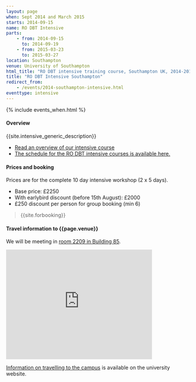 ```yaml
---
layout: page
when: Sept 2014 and March 2015
starts: 2014-09-15
name: RO DBT Intensive
parts:
    - from: 2014-09-15
      to: 2014-09-19
    - from: 2015-03-23
      to: 2015-03-27
location: Southampton
venue: University of Southampton
html_title: "RO DBT intensive training course, Southampton UK, 2014-2015"
title: "RO DBT Intensive Southampton"
redirect_from:
    - /events/2014-southampton-intensive.html
eventtype: intensive
---
```



{% include events_when.html %}


#### Overview

{{site.intensive_generic_description}}

- [Read an overview of our intensive course](/training/intensive.html)
- [The schedule for the RO DBT intensive courses is available here.](/training/intensive/timetable.html)


#### Prices and booking

Prices are for the complete 10 day intensive workshop (2 x 5 days).

- Base price: £2250
- With earlybird discount (before 15th August): £2000
- £250 discount per person for group booking (min 6)


> {{site.forbooking}}

#### Travel information to {{page.venue}}

We will be meeting in [room 2209 in Building 85](http://www.southampton.ac.uk/studentadmin/timetabling/highfield/building85/008502209.html).

<iframe src="https://www.google.com/maps/embed?pb=!1m18!1m12!1m3!1d2514.349890900796!2d-1.3966380000000034!3d50.93574199999999!2m3!1f0!2f0!3f0!3m2!1i1024!2i768!4f13.1!3m3!1m2!1s0x487473f58304cebf%3A0x50cabc792a027365!2sUniversity+of+Southampton+Highfield+Campus!5e0!3m2!1sen!2suk!4v1408541711026" width="400" height="300" frameborder="0" style="border:0"></iframe>

[Information on travelling to the campus](http://www.southampton.ac.uk/visitus/campuses/highfield.html) is available on the university website.





